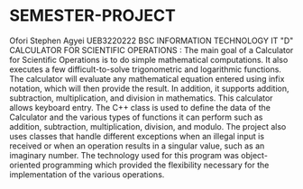 # SEMESTER-PROJECT
Ofori Stephen Agyei
UEB3220222
BSC INFORMATION TECHNOLOGY 
IT "D"
CALCULATOR FOR SCIENTIFIC OPERATIONS :
The main goal of a Calculator for Scientific Operations is to do simple
mathematical computations. It also executes a few difficult-to-solve
trigonometric and logarithmic functions. The calculator will evaluate any
mathematical equation entered using infix notation, which will then provide the
result. In addition, it supports addition, subtraction, multiplication, and division
in mathematics. This calculator allows keyboard entry. The C++ class is used to
define the data of the Calculator and the various types of functions it can perform
such as addition, subtraction, multiplication, division, and modulo. The project
also uses classes that handle different exceptions when an illegal input is
received or when an operation results in a singular value, such as an imaginary
number. The technology used for this program was object-oriented programming
which provided the flexibility necessary for the implementation of the various
operations.
